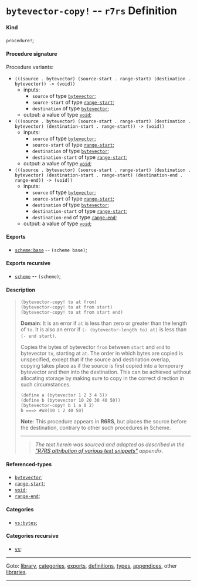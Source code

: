 

<a id='definition__r7rs__bytevector-copy_21'></a>

# `bytevector-copy!` -- `r7rs` Definition


<a id='definition__r7rs__bytevector-copy_21__kind'></a>

#### Kind

`procedure!`;


<a id='definition__r7rs__bytevector-copy_21__procedure-signature'></a>

#### Procedure signature

Procedure variants:
 * `(((source . bytevector) (source-start . range-start) (destination . bytevector)) -> (void))`
   * inputs:
     * `source` of type [`bytevector`](../../r7rs/types/bytevector.md#type__r7rs__bytevector);
     * `source-start` of type [`range-start`](../../r7rs/types/range-start.md#type__r7rs__range-start);
     * `destination` of type [`bytevector`](../../r7rs/types/bytevector.md#type__r7rs__bytevector);
   * output: a value of type [`void`](../../r7rs/types/void.md#type__r7rs__void);
 * `(((source . bytevector) (source-start . range-start) (destination . bytevector) (destination-start . range-start)) -> (void))`
   * inputs:
     * `source` of type [`bytevector`](../../r7rs/types/bytevector.md#type__r7rs__bytevector);
     * `source-start` of type [`range-start`](../../r7rs/types/range-start.md#type__r7rs__range-start);
     * `destination` of type [`bytevector`](../../r7rs/types/bytevector.md#type__r7rs__bytevector);
     * `destination-start` of type [`range-start`](../../r7rs/types/range-start.md#type__r7rs__range-start);
   * output: a value of type [`void`](../../r7rs/types/void.md#type__r7rs__void);
 * `(((source . bytevector) (source-start . range-start) (destination . bytevector) (destination-start . range-start) (destination-end . range-end)) -> (void))`
   * inputs:
     * `source` of type [`bytevector`](../../r7rs/types/bytevector.md#type__r7rs__bytevector);
     * `source-start` of type [`range-start`](../../r7rs/types/range-start.md#type__r7rs__range-start);
     * `destination` of type [`bytevector`](../../r7rs/types/bytevector.md#type__r7rs__bytevector);
     * `destination-start` of type [`range-start`](../../r7rs/types/range-start.md#type__r7rs__range-start);
     * `destination-end` of type [`range-end`](../../r7rs/types/range-end.md#type__r7rs__range-end);
   * output: a value of type [`void`](../../r7rs/types/void.md#type__r7rs__void);


<a id='definition__r7rs__bytevector-copy_21__exports'></a>

#### Exports

 * [`scheme:base`](../../r7rs/exports/scheme_3a_base.md#export__r7rs__scheme_3a_base) -- `(scheme base)`;


<a id='definition__r7rs__bytevector-copy_21__exports-recursive'></a>

#### Exports recursive

 * [`scheme`](../../r7rs/exports/scheme.md#export__r7rs__scheme) -- `(scheme)`;


<a id='definition__r7rs__bytevector-copy_21__description'></a>

#### Description

> ````
> (bytevector-copy! to at from)
> (bytevector-copy! to at from start)
> (bytevector-copy! to at from start end)
> ````
> 
> 
> **Domain**:  It is an error if `at` is less than zero or greater than the length of `to`.
> It is also an error if `(- (bytevector-length to) at)`
> is less than `(- end start)`.
> 
> Copies the bytes of bytevector `from` between `start` and `end`
> to bytevector `to`, starting at `at`.  The order in which bytes are
> copied is unspecified, except that if the source and destination overlap,
> copying takes place as if the source is first copied into a temporary
> bytevector and then into the destination.  This can be achieved without
> allocating storage by making sure to copy in the correct direction in
> such circumstances.
> 
> ````
> (define a (bytevector 1 2 3 4 5))
> (define b (bytevector 10 20 30 40 50))
> (bytevector-copy! b 1 a 0 2)
> b ===> #u8(10 1 2 40 50)
> ````
> 
> **Note**:  This procedure appears in __R6RS__, but places the source before the destination,
> contrary to other such procedures in Scheme.
> 
> 
> ----
> > *The text herein was sourced and adapted as described in the ["R7RS attribution of various text snippets"](../../r7rs/appendices/attribution.md#appendix__r7rs__attribution) appendix.*


<a id='definition__r7rs__bytevector-copy_21__referenced-types'></a>

#### Referenced-types

 * [`bytevector`](../../r7rs/types/bytevector.md#type__r7rs__bytevector);
 * [`range-start`](../../r7rs/types/range-start.md#type__r7rs__range-start);
 * [`void`](../../r7rs/types/void.md#type__r7rs__void);
 * [`range-end`](../../r7rs/types/range-end.md#type__r7rs__range-end);


<a id='definition__r7rs__bytevector-copy_21__categories'></a>

#### Categories

 * [`vs:bytes`](../../r7rs/categories/vs_3a_bytes.md#category__r7rs__vs_3a_bytes);


<a id='definition__r7rs__bytevector-copy_21__categories-recursive'></a>

#### Categories recursive

 * [`vs`](../../r7rs/categories/vs.md#category__r7rs__vs);

----

Goto: [library](../../r7rs/_index.md#library__r7rs), [categories](../../r7rs/categories/_index.md#toc__r7rs__categories), [exports](../../r7rs/exports/_index.md#toc__r7rs__exports), [definitions](../../r7rs/definitions/_index.md#toc__r7rs__definitions), [types](../../r7rs/types/_index.md#toc__r7rs__types), [appendices](../../r7rs/appendices/_index.md#toc__r7rs__appendices), other [libraries](../../_libraries.md#toc__libraries).

----

